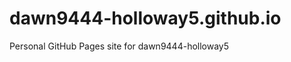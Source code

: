 # dawn9444-holloway5.github.io
Personal GitHub Pages site for dawn9444-holloway5

<!-- Auto-update: 2025-10-10T03:39:47.132176 -->

<!-- Auto-update: 2025-10-10T14:23:29.044371 -->

<!-- Auto-update: 2025-10-11T11:35:42.322868 -->

<!-- Auto-update: 2025-10-13T10:13:07.542601 -->

<!-- Auto-update: 2025-10-13T12:21:00.683729 -->

<!-- Auto-update: 2025-10-14T00:06:33.551797 -->

<!-- Auto-update: 2025-10-14T13:37:06.832999 -->

<!-- Auto-update: 2025-10-15T11:37:59.237288 -->
